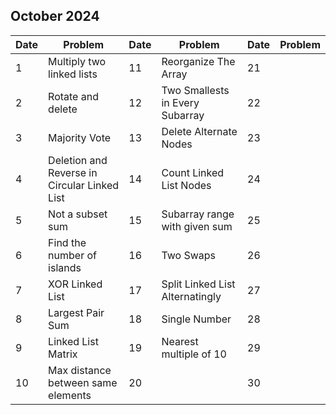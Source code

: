 ## October 2024

| Date | Problem                                      | Date | Problem                         | Date | Problem |
| ---- | -------------------------------------------- | ---- | ------------------------------- | ---- | ------- |
| 1    | Multiply two linked lists                    | 11   | Reorganize The Array            | 21   |         |
| 2    | Rotate and delete                            | 12   | Two Smallests in Every Subarray | 22   |         |
| 3    | Majority Vote                                | 13   | Delete Alternate Nodes          | 23   |         |
| 4    | Deletion and Reverse in Circular Linked List | 14   | Count Linked List Nodes         | 24   |         |
| 5    | Not a subset sum                             | 15   | Subarray range with given sum   | 25   |         |
| 6    | Find the number of islands                   | 16   | Two Swaps                       | 26   |         |
| 7    | XOR Linked List                              | 17   | Split Linked List Alternatingly | 27   |         |
| 8    | Largest Pair Sum                             | 18   | Single Number                   | 28   |         |
| 9    | Linked List Matrix                           | 19   | Nearest multiple of 10          | 29   |         |
| 10   | Max distance between same elements           | 20   |                                 | 30   |         |
